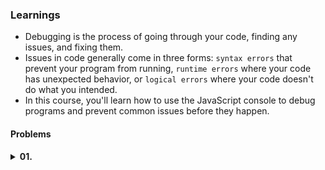 ### Learnings

- Debugging is the process of going through your code, finding any issues, and fixing them.
- Issues in code generally come in three forms: `syntax errors` that prevent your program from running, `runtime errors` where your code has unexpected behavior, or `logical errors` where your code doesn't do what you intended.
- In this course, you'll learn how to use the JavaScript console to debug programs and prevent common issues before they happen.

#### Problems
<details>
    <summary style="font-weight: bold; cursor: pointer;">
        01. 
    </summary>
    <ul style="margin-left: 20px; margin-top: 5px;">
        <li><a href="">Problem Link</a></li>
        <li><a href="https://github.com/keerthisureka/Quinbay/blob/main/Part-2(Frontend)/Debugging/">Solution</a></li>
    </ul>
</details>